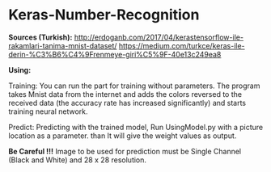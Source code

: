 # Keras-Number-Recognition

<B>Sources (Turkish):</B>
http://erdoganb.com/2017/04/kerastensorflow-ile-rakamlari-tanima-mnist-dataset/
https://medium.com/turkce/keras-ile-derin-%C3%B6%C4%9Frenmeye-giri%C5%9F-40e13c249ea8

<B>Using:</B>

Training: You can run the part for training without parameters. The program takes Mnist data from the internet and adds the colors reversed to the received data (the accuracy rate has increased significantly) and starts training neural network.

Predict: Predicting with the trained model, Run UsingModel.py with a picture location as a parameter. than It will give the weight values as output.

<B>Be Careful !!!</B>
Image to be used for prediction must be Single Channel (Black and White) and 28 x 28 resolution.
